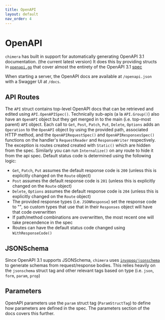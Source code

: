 ```yaml
---
title: OpenAPI
layout: default
nav_order: 4
---
```

# OpenAPI
`chimera` has built in support for automatically generating OpenAPI 3.1 documentation. (the current latest version)
It does this by providing structs in [`openapi.go`](../openapi.go) that cover almost the entirety of the OpenAPI 3.1 [spec](https://spec.openapis.org/oas/v3.1.0)

When starting a server, the OpenAPI docs are available at `/openapi.json` with a Swagger UI at `/docs`.

## API Routes
The `API` struct contains top-level OpenAPI docs that can be retrieved and edited using `API.OpenAPISpec()`.
Technically sub-apis (a la `API.Group()`) also have an `OpenAPI` object but they get merged in to the main (i.e. top-most parent) `API` object. 
Each call to `Get`, `Post`, `Patch`, `Put`, `Delete`, `Options` adds an `Operation` to the `OpenAPI` object by using the provided path, associated HTTP method, and the `OpenAPIRequestSpec()` and `OpenAPIResponsesSpec()` functions on the handler's `RequestReader` and `ResponseWriter` respectively. 
The exception is routes created created with `Static()` which are hidden from the spec. Similarly you can run `Internalize()` on any route to hide it from the api spec.
Default status code is determined using the following logic:
- `Get`, `Patch`, `Put` assumes the default response code is `200` (unless this is explicitly changed on the `Route` object)
- `Post` assumes the default response code is `201` (unless this is explicitly changed on the `Route` object)
- `Delete`, `Options` assumes the default response code is `204` (unless this is explicitly changed on the `Route` object)
- The provided response types (i.e. `JSONResponse`) set the response code to "", so custom types that use that in their `Responses` object will have that code overwritten
- If path/method combinations are overwritten, the most recent one will take precendence in the spec
- Routes can have the default status code changed using `WithResponseCode()`

## JSONSchema
Since OpenAPI 3.1 supports JSONSchema, `chimera` uses [`invopop/jsonschema`](https://github.com/invopop/jsonschema) to generate schemas from request/response bodies. This relies heavily on the `jsonschema` struct tag and other relevant tags based on type (i.e. `json`, `form`, `param`, `prop`)

## Parameters
OpenAPI parameters use the `param` struct tag (`ParamStructTag`) to define how parameters are defined in the spec. The parameters section of the docs covers this further.